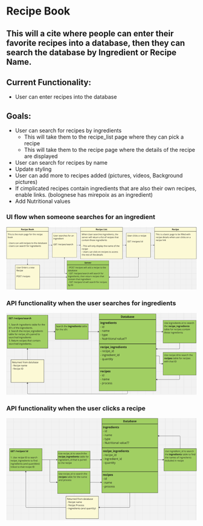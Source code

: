 # Recipe Book
## This will a cite where people can enter their favorite recipes into a database, then they can search the database by Ingredient or Recipe Name.


## Current Functionality:
- User can enter recipes into the database


## Goals:
- User can search for recipes by ingredients
    - This will take them to the recipe_list page where they can pick a recipe
    - This will take them to the recipe page where the details of the recipe are displayed
- User can search for recipes by name
- Update styling
- User can add more to recipes added (pictures, videos, Background pictures)
- If cimplicated recipes contain ingredients that are also their own recipes, enable links. (bolognese has mirepoix as an ingredient)
- Add Nutritional values

### UI flow when someone searches for an ingredient
<img src="/projects/Recipe_Book/images/uiFlow.png" alt="Auto-Completion with dot" width="850" title="Search Flow">

### API functionality when the user searches for ingredients
<img src="/projects/Recipe_Book/images/searchIngredient.png" alt="Auto-Completion with dot" width="850" title="Search Flow">

### API functionality when the user clicks a recipe
<img src="/projects/Recipe_Book/images/getRecipe.png" alt="Auto-Completion with dot" width="850" title="Search Flow">

